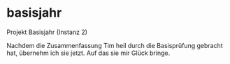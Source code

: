 basisjahr
=========

Projekt Basisjahr (Instanz 2)

Nachdem die Zusammenfassung Tim heil durch die Basisprüfung gebracht
hat, übernehm ich sie jetzt. Auf das sie mir Glück bringe.
